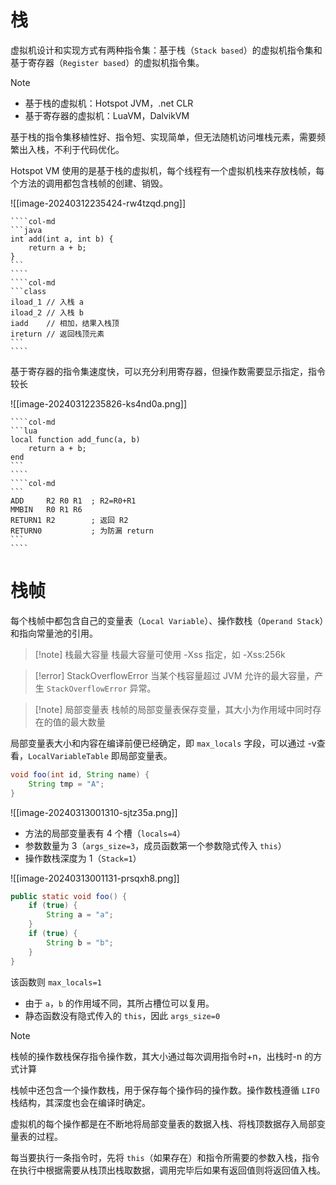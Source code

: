 # 栈

虚拟机设计和实现方式有两种指令集：基于栈（`Stack based`）的虚拟机指令集和基于寄存器（`Register based`）的虚拟机指令集。

> [!note]
> - 基于栈的虚拟机：Hotspot JVM，.net CLR
> - 基于寄存器的虚拟机：LuaVM，DalvikVM

基于栈的指令集移植性好、指令短、实现简单，但无法随机访问堆栈元素，需要频繁出入栈，不利于代码优化。

Hotspot VM 使用的是基于栈的虚拟机，每个线程有一个虚拟机栈来存放栈帧，每个方法的调用都包含栈帧的创建、销毁。

![[image-20240312235424-rw4tzqd.png]]

`````col
````col-md
```java
int add(int a, int b) {
    return a + b;
}
```
````
````col-md
```class
iload_1 // 入栈 a
iload_2 // 入栈 b
iadd    // 相加，结果入栈顶
ireturn // 返回栈顶元素
```
````
`````

基于寄存器的指令集速度快，可以充分利用寄存器，但操作数需要显示指定，指令较长

![[image-20240312235826-ks4nd0a.png]]

`````col
````col-md
```lua
local function add_func(a, b)
    return a + b;
end
```
````
````col-md
```
ADD     R2 R0 R1  ; R2=R0+R1
MMBIN   R0 R1 R6
RETURN1 R2        ; 返回 R2
RETURN0           ; 为防漏 return
```
````
`````
# 栈帧

每个栈帧中都包含自己的变量表（`Local Variable`）、操作数栈（`Operand Stack`）和指向常量池的引用。

> [!note] 栈最大容量
> 栈最大容量可使用 -Xss 指定，如 -Xss:256k

> [!error] StackOverflowError
> 当某个栈容量超过 JVM 允许的最大容量，产生 `StackOverflowError` 异常。

> [!note] 局部变量表
> 栈帧的局部变量表保存变量，其大小为作用域中同时存在的值的最大数量

局部变量表大小和内容在编译前便已经确定，即 `max_locals` 字段，可以通过 -v查看，`LocalVariableTable` 即局部变量表。

```java
void foo(int id, String name) {
    String tmp = "A";
}
```

![[image-20240313001310-sjtz35a.png]]
- 方法的局部变量表有 4 个槽（`locals=4`）
- 参数数量为 3（`args_size=3`，成员函数第一个参数隐式传入 `this`）
- 操作数栈深度为 1（`Stack=1`）

![[image-20240313001131-prsqxh8.png]]

```java
public static void foo() {
    if (true) {
        String a = "a";
    }
    if (true) {
        String b = "b";
    }
}
```

该函数则 `max_locals=1`
* 由于 `a`，`b` 的作用域不同，其所占槽位可以复用。
* 静态函数没有隐式传入的 `this`，因此 `args_size=0`

>[!note]
>栈帧的操作数栈保存指令操作数，其大小通过每次调用指令时+n，出栈时-n 的方式计算

栈帧中还包含一个操作数栈，用于保存每个操作码的操作数。操作数栈遵循 `LIFO` 栈结构，其深度也会在编译时确定。

虚拟机的每个操作都是在不断地将局部变量表的数据入栈、将栈顶数据存入局部变量表的过程。

每当要执行一条指令时，先将 `this`（如果存在）和指令所需要的参数入栈，指令在执行中根据需要从栈顶出栈取数据，调用完毕后如果有返回值则将返回值入栈。

‍
